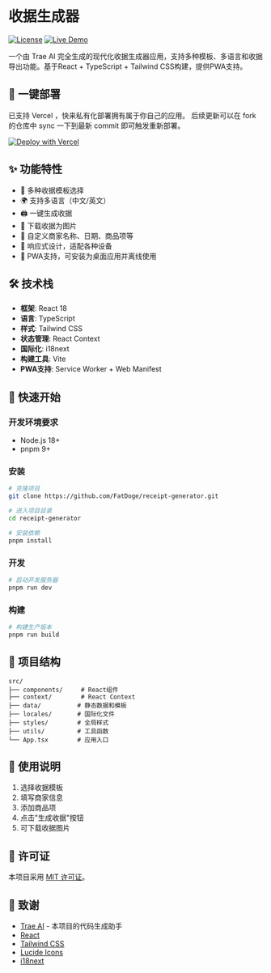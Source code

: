 # 收据生成器

[![License](https://img.shields.io/badge/license-MIT-blue.svg)](LICENSE)
[![Live Demo](https://img.shields.io/badge/demo-live-green.svg)](https://receipt-generator-ten.vercel.app/)

一个由 Trae AI 完全生成的现代化收据生成器应用，支持多种模板、多语言和收据导出功能。基于React + TypeScript + Tailwind CSS构建，提供PWA支持。

## 🦄 一键部署
已支持 Vercel ，快来私有化部署拥有属于你自己的应用。 后续更新可以在 fork 的仓库中 sync 一下到最新 commit 即可触发重新部署。

[![Deploy with Vercel](https://vercel.com/button)](https://vercel.com/new/clone?repository-url=https%3A%2F%2Fgithub.com%2FFatDoge%2Freceipt-generator&project-name=recerpt-generator&repository-name=recerpt-generator)

## ✨ 功能特性

- 📝 多种收据模板选择
- 🌍 支持多语言（中文/英文）
- 🖨️ 一键生成收据
- 💾 下载收据为图片
- 🧾 自定义商家名称、日期、商品项等
- 📱 响应式设计，适配各种设备
- 📲 PWA支持，可安装为桌面应用并离线使用

## 🛠️ 技术栈

- **框架**: React 18
- **语言**: TypeScript
- **样式**: Tailwind CSS
- **状态管理**: React Context
- **国际化**: i18next
- **构建工具**: Vite
- **PWA支持**: Service Worker + Web Manifest

## 🚀 快速开始

### 开发环境要求

- Node.js 18+ 
- pnpm 9+ 

### 安装

```bash
# 克隆项目
git clone https://github.com/FatDoge/receipt-generator.git

# 进入项目目录
cd receipt-generator

# 安装依赖
pnpm install
```

### 开发

```bash
# 启动开发服务器
pnpm run dev
```

### 构建

```bash
# 构建生产版本
pnpm run build
```

## 📁 项目结构

```
src/
├── components/     # React组件
├── context/        # React Context
├── data/          # 静态数据和模板
├── locales/       # 国际化文件
├── styles/        # 全局样式
├── utils/         # 工具函数
└── App.tsx        # 应用入口
```

## 📄 使用说明

1. 选择收据模板
2. 填写商家信息
3. 添加商品项
4. 点击"生成收据"按钮
5. 可下载收据图片

## 📜 许可证

本项目采用 [MIT 许可证](LICENSE)。

## 🙏 致谢

- [Trae AI](https://trae.ai) - 本项目的代码生成助手
- [React](https://reactjs.org/)
- [Tailwind CSS](https://tailwindcss.com/)
- [Lucide Icons](https://lucide.dev/)
- [i18next](https://www.i18next.com/)